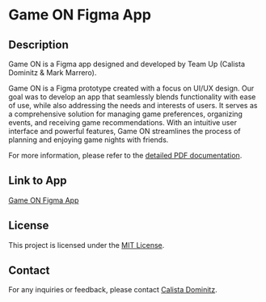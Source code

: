 # Game ON Figma App

## Description
Game ON is a Figma app designed and developed by Team Up (Calista Dominitz & Mark Marrero).

Game ON is a Figma prototype created with a focus on UI/UX design. Our goal was to develop an app that seamlessly blends functionality with ease of use, while also addressing the needs and interests of users. It serves as a comprehensive solution for managing game preferences, organizing events, and receiving game recommendations. With an intuitive user interface and powerful features, Game ON streamlines the process of planning and enjoying game nights with friends.

For more information, please refer to the [detailed PDF documentation](https://github.com/cdominitz/Game-On/blob/main/Project%20Presentation.pdf).


## Link to App
[Game ON Figma App](https://www.figma.com/proto/8kV0tp6UK0h8jZ4YwjvZrP/Game-Selection-App-Prototype?type=design&node-id=120-569&t=vD1El5eZSs3QmSud-1&scaling=scale-down&page-id=0%3A1&starting-point-node-id=120%3A569)

## License
This project is licensed under the [MIT License](LICENSE).

## Contact
For any inquiries or feedback, please contact [Calista Dominitz](mailto:cdominitz@gmail.com).
